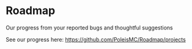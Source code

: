 # Roadmap
Our progress from your reported bugs and thoughtful suggestions

See our progress here: https://github.com/PoleisMC/Roadmap/projects
